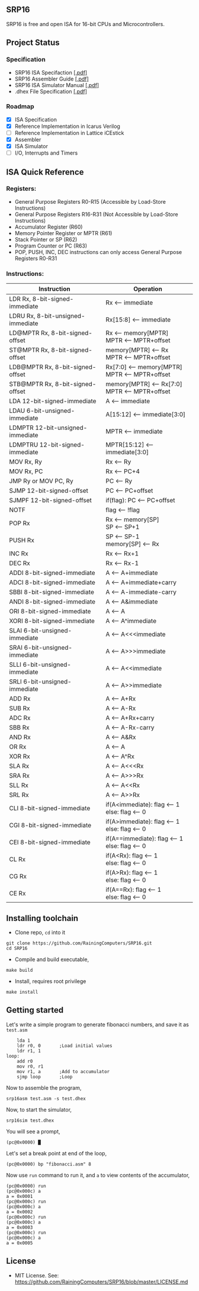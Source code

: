 ## SRP16
SRP16 is free and open ISA for 16-bit CPUs and Microcontrollers. 

## Project Status
### Specification
+ SRP16 ISA Specifaction [[.pdf]](Documentation/SRP16%20ISA%20Specification.pdf)
+ SRP16 Assembler Guide [[.pdf]](Documentation/SRP16%20Assembler%20Guide.pdf)
+ SRP16 ISA Simulator Manual [[.pdf]](Documentation/ISA%20Simulator%20Manual.pdf)
+ .dhex File Specification [[.pdf]](Documentation/dhex%20Specification.pdf)

### Roadmap
- [x] ISA Specification
- [x] Reference Implementation in Icarus Verilog
- [ ] Reference Implementation in Lattice iCEstick
- [x] Assembler
- [x] ISA Simulator
- [ ] I/O, Interrupts and Timers

## ISA Quick Reference
### Registers:
+ General Purpose Registers R0-R15 (Accessible by Load-Store Instructions)
+ General Purpose Registers R16-R31 (Not Accessible by Load-Store Instructions)
+ Accumulator Register (R60)
+ Memory Pointer Register or MPTR (R61)
+ Stack Pointer or SP (R62)
+ Program Counter or PC (R63)
+ POP, PUSH, INC, DEC instructions can only access General Purpose Registers R0-R31

### Instructions:
| Instruction                       | Operation											|
| --------------------------------- | ------------------------------------------------- |
| LDR Rx, 8-bit-signed-immediate    | Rx ⟵ immediate									|
| LDRU Rx, 8-bit-unsigned-immediate | Rx[15:8] ⟵ immediate								|
| LD@MPTR Rx, 8-bit-signed-offset   | Rx ⟵ memory[MPTR]	<br> MPTR ⟵ MPTR+offset			|
| ST@MPTR Rx, 8-bit-signed-offset   | memory[MPTR] ⟵ Rx	<br> MPTR ⟵ MPTR+offset			|
| LDB@MPTR Rx, 8-bit-signed-offset  | Rx[7:0] ⟵ memory[MPTR] <br> MPTR ⟵ MPTR+offset	|
| STB@MPTR Rx, 8-bit-signed-offset  | memory[MPTR] ⟵ Rx[7:0] <br> MPTR ⟵ MPTR+offset	|
| LDA 12-bit-signed-immediate       | A ⟵ immediate										|
| LDAU 6-bit-unsigned-immediate     | A[15:12] ⟵ immediate[3:0]							|
| LDMPTR 12-bit-unsigned-immediate  | MPTR ⟵ immediate									|
| LDMPTRU 12-bit-signed-immediate   | MPTR[15:12] ⟵ immediate[3:0]						|
| MOV Rx, Ry                        | Rx ⟵ Ry											|
| MOV Rx, PC                        | Rx ⟵ PC+4											|
| JMP Ry or MOV PC, Ry              | PC ⟵ Ry											|
| SJMP 12-bit-signed-offset         | PC ⟵ PC+offset									|
| SJMPF 12-bit-signed-offset        | if(flag): PC ⟵ PC+offset							|
| NOTF                              | flag ⟵ !flag										|
| POP Rx                            | Rx ⟵ memory[SP] <br> SP ⟵ SP+1					|
| PUSH Rx                           | SP ⟵ SP-1	<br> memory[SP] ⟵ Rx					|
| INC Rx                            | Rx ⟵ Rx+1											|
| DEC Rx                            | Rx ⟵ Rx-1											|
| ADDI 8-bit-signed-immediate       | A ⟵ A+immediate									|
| ADCI 8-bit-signed-immediate       | A ⟵ A+immediate+carry								|
| SBBI 8-bit-signed-immediate       | A ⟵ A-immediate-carry								|
| ANDI 8-bit-signed-immediate       | A ⟵ A&immediate									|
| ORI 8-bit-signed-immediate        | A ⟵ A|immediate									|
| XORI 8-bit-signed-immediate       | A ⟵ A^immediate									|
| SLAI 6-bit-unsigned-immediate     | A ⟵ A<<<immediate									|
| SRAI 6-bit-unsigned-immediate     | A ⟵ A>>>immediate									|
| SLLI 6-bit-unsigned-immediate     | A ⟵ A<<immediate									|
| SRLI 6-bit-unsigned-immediate     | A ⟵ A>>immediate									|
| ADD Rx                            | A ⟵ A+Rx											|
| SUB Rx                            | A ⟵ A-Rx											|
| ADC Rx                            | A ⟵ A+Rx+carry									|
| SBB Rx                            | A ⟵ A-Rx-carry									|
| AND Rx                            | A ⟵ A&Rx											|			
| OR Rx                             | A ⟵ A|Rx											|			
| XOR Rx                            | A ⟵ A^Rx											|			
| SLA Rx                            | A ⟵ A<<<Rx										|			
| SRA Rx                            | A ⟵ A>>>Rx										|			
| SLL Rx                            | A ⟵ A<<Rx											|
| SRL Rx                            | A ⟵ A>>Rx											|
| CLI 8-bit-signed-immediate        | if(A<immediate): flag ⟵ 1 <br> else: flag ⟵ 0		|
| CGI 8-bit-signed-immediate        | if(A>immediate): flag ⟵ 1 <br> else: flag ⟵ 0		|
| CEI 8-bit-signed-immediate        | if(A==immediate): flag ⟵ 1 <br> else: flag ⟵ 0	|
| CL Rx                             | if(A<Rx): flag ⟵ 1 <br> else: flag ⟵ 0			|
| CG Rx                             | if(A>Rx): flag ⟵ 1 <br> else: flag ⟵ 0			|
| CE Rx                             | if(A==Rx): flag ⟵ 1 <br> else: flag ⟵ 0			|

## Installing toolchain
+ Clone repo, `cd` into it
```
git clone https://github.com/RainingComputers/SRP16.git
cd SRP16
```
+ Compile and build executable,
```
make build
```
+ Install, requires root privilege
```
make install
```

## Getting started
Let's write a simple program to generate fibonacci numbers, and save it as `test.asm`
```
	lda 1					
	ldr r0, 0		;Load initial values		
	ldr r1, 1				
loop:						
	add r0					
	mov r0, r1			
	mov r1, a		;Add to accumulator		
	sjmp loop		;Loop
```
Now to assemble the program, 
```
srp16asm test.asm -s test.dhex
```
Now, to start the simulator,
```
srp16sim test.dhex
```
You will see a prompt,
```
(pc@0x0000) █  
```
Let's set a break point at end of the loop,
```
(pc@0x0000) bp "fibonacci.asm" 8
```
Now use `run` command to run it, and `a` to view contents of the accumulator,
```
(pc@0x0000) run
(pc@0x000c) a
a = 0x0001
(pc@0x000c) run
(pc@0x000c) a
a = 0x0002
(pc@0x000c) run
(pc@0x000c) a
a = 0x0003
(pc@0x000c) run
(pc@0x000c) a
a = 0x0005
```

## License
+ MIT License. See: https://github.com/RainingComputers/SRP16/blob/master/LICENSE.md
